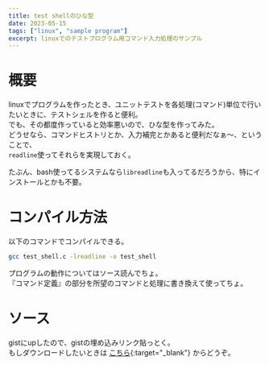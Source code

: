 ```yaml
---
title: test shellのひな型
date: 2023-05-15
tags: ["linux", "sample program"]
excerpt: linuxでのテストプログラム用コマンド入力処理のサンプル
---
```

# 概要
linuxでプログラムを作ったとき、ユニットテストを各処理(コマンド)単位で行いたいときに、テストシェルを作ると便利。  
でも、その都度作っていると効率悪いので、ひな型を作ってみた。  
どうせなら、コマンドヒストリとか、入力補完とかあると便利だなぁ～、ということで、  
``readline``使ってそれらを実現しておく。  

たぶん、bash使ってるシステムなら``libreadline``も入ってるだろうから、特にインストールとかも不要。  

# コンパイル方法
以下のコマンドでコンパイルできる。
```bash
gcc test_shell.c -lreadline -o test_shell
```

プログラムの動作についてはソース読んでちょ。  
『コマンド定義』の部分を所望のコマンドと処理に書き換えて使ってちょ。  

# ソース
gistにupしたので、gistの埋め込みリンク貼っとく。  
もしダウンロードしたいときは
[こちら](https://gist.github.com/ippei8jp/fbccd09aefa28dd097a13c68d0111d0d){:target="_blank"}
からどうぞ。  


<dev class="accordion_head"></dev>
<dev class="my-gist">
  <script src="https://gist.github.com/ippei8jp/fbccd09aefa28dd097a13c68d0111d0d.js"></script>
</dev>

